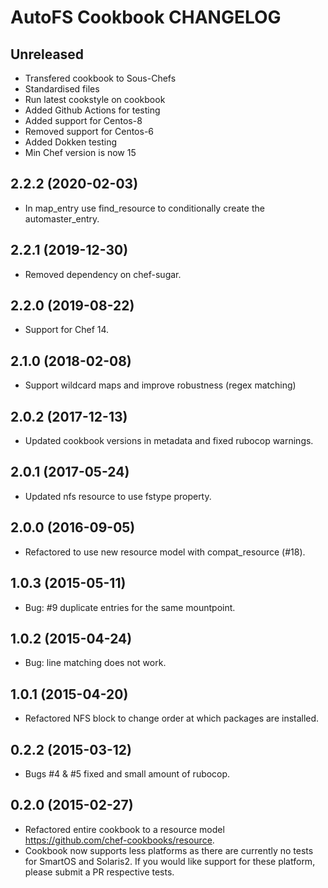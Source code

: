 # AutoFS Cookbook CHANGELOG

## Unreleased

- Transfered cookbook to Sous-Chefs
- Standardised files
- Run latest cookstyle on cookbook
- Added Github Actions for testing
- Added support for Centos-8
- Removed support for Centos-6
- Added Dokken testing
- Min Chef version is now 15

## 2.2.2 (2020-02-03)

- In map_entry use find_resource to conditionally create the automaster_entry.

## 2.2.1 (2019-12-30)

- Removed dependency on chef-sugar.

## 2.2.0 (2019-08-22)

- Support for Chef 14.

## 2.1.0 (2018-02-08)

- Support wildcard maps and improve robustness (regex matching)

## 2.0.2 (2017-12-13)

- Updated cookbook versions in metadata and fixed rubocop warnings.

## 2.0.1 (2017-05-24)

- Updated nfs resource to use fstype property.

## 2.0.0 (2016-09-05)

- Refactored to use new resource model with compat_resource (#18).

## 1.0.3 (2015-05-11)

- Bug: #9 duplicate entries for the same mountpoint.

## 1.0.2 (2015-04-24)

- Bug: line matching does not work.

## 1.0.1 (2015-04-20)

- Refactored NFS block to change order at which packages are installed.

## 0.2.2 (2015-03-12)

- Bugs #4 & #5 fixed and small amount of rubocop.

## 0.2.0 (2015-02-27)

- Refactored entire cookbook to a resource model <https://github.com/chef-cookbooks/resource>.
- Cookbook now supports less platforms as there are currently no tests for SmartOS and Solaris2. If you would like support for these platform, please submit a PR respective tests.
